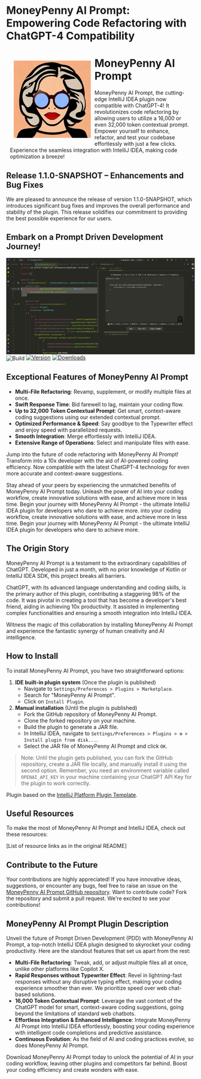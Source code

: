 # MoneyPenny AI Prompt: Empowering Code Refactoring with ChatGPT-4 Compatibility

<div>
  <div style="margin: 10px;">
    <img style="margin: 10px;" src="src/main/resources/images/moneypenny4.jpg" alt="Prompt" height="206px" width="206px" align="left">
    <h1>MoneyPenny AI Prompt</h1>
  </div>
    <p style="margin: 10px;">
        MoneyPenny AI Prompt, the cutting-edge IntelliJ IDEA plugin now compatible with ChatGPT-4! It revolutionizes code refactoring by allowing users to utilize a 16,000 or even 32,000 token contextual prompt. Empower yourself to enhance, refactor, and test your codebase effortlessly with just a few clicks. Experience the seamless integration with IntelliJ IDEA, making code optimization a breeze!
    </p>
</div>

## Release 1.1.0-SNAPSHOT – Enhancements and Bug Fixes

We are pleased to announce the release of version 1.1.0-SNAPSHOT, which introduces significant bug fixes and improves
the overall performance and stability of the plugin. This release solidifies our commitment to providing the best
possible experience for our users.

## Embark on a Prompt Driven Development Journey!

<img src="src/main/resources/images/img.png" alt="Prompt" align="center">
<br>
<img src="https://github.com/sloppylopez/moneypenny-idea-plugin/workflows/Build/badge.svg" alt="Build" align="center">
<a href="https://plugins.jetbrains.com/plugin/22252-moneypenny-ai"><img src="https://img.shields.io/jetbrains/plugin/v/22252-moneypenny-ai.svg" alt="Version"></a>
<a href="https://plugins.jetbrains.com/plugin/22252-moneypenny-ai"><img src="https://img.shields.io/jetbrains/plugin/d/22252-moneypenny-ai.svg" alt="Downloads"></a>

## Exceptional Features of MoneyPenny AI Prompt

- **Multi-File Refactoring**: Revamp, supplement, or modify multiple files at once.
- **Swift Response Time**: Bid farewell to lag, maintain your coding flow.
- **Up to 32,000 Token Contextual Prompt**: Get smart, context-aware coding suggestions using our extended contextual
  prompt.
- **Optimized Performance & Speed**: Say goodbye to the Typewriter effect and enjoy speed with parallelized requests.
- **Smooth Integration**: Merge effortlessly with IntelliJ IDEA.
- **Extensive Range of Operations**: Select and manipulate files with ease.

Jump into the future of code refactoring with MoneyPenny AI Prompt! Transform into a 10x developer with the aid of
AI-powered coding efficiency. Now compatible with the latest ChatGPT-4 technology for even more accurate and
context-aware suggestions.

Stay ahead of your peers by experiencing the unmatched benefits of MoneyPenny AI Prompt today. Unleash the power of AI
into your coding workflow, create innovative solutions with ease, and achieve more in less time. Begin your journey with
MoneyPenny AI Prompt - the ultimate IntelliJ IDEA plugin for developers who dare to achieve more.
into your coding workflow, create innovative solutions with ease, and achieve more in less time. Begin your journey with
MoneyPenny AI Prompt - the ultimate IntelliJ IDEA plugin for developers who dare to achieve more.

## The Origin Story

MoneyPenny AI Prompt is a testament to the extraordinary capabilities of ChatGPT. Developed in just a month, with no
prior knowledge of Kotlin or IntelliJ IDEA SDK, this project breaks all barriers.

ChatGPT, with its advanced language understanding and coding skills, is the primary author of this plugin, contributing
a staggering 98% of the code. It was pivotal in creating a tool that has become a developer's best friend, aiding in
achieving 10x productivity. It assisted in implementing complex functionalities and ensuring a smooth integration into
IntelliJ IDEA.

Witness the magic of this collaboration by installing MoneyPenny AI Prompt and experience the fantastic synergy of human
creativity and AI intelligence.

## How to Install

To install MoneyPenny AI Prompt, you have two straightforward options:

1. **IDE built-in plugin system** (Once the plugin is published)
    - Navigate to `Settings/Preferences > Plugins > Marketplace`.
    - Search for "MoneyPenny AI Prompt".
    - Click on `Install Plugin`.
2. **Manual installation** (Until the plugin is published)
    - Fork the GitHub repository of MoneyPenny AI Prompt.
    - Clone the forked repository on your machine.
    - Build the plugin to generate a JAR file.
    - In IntelliJ IDEA, navigate to `Settings/Preferences > Plugins > ⚙️ > Install plugin from disk...`.
    - Select the JAR file of MoneyPenny AI Prompt and click `OK`.

> Note: Until the plugin gets published, you can fork the GitHub repository, create a JAR file locally, and manually
> install it using the second option. Remember, you need an environment variable called `OPENAI_API_KEY` in your machine
> containing your ChatGPT API Key for the plugin to work correctly.

Plugin based on
the [IntelliJ Platform Plugin Template](https://github.com/sloppylopez/moneypenny-idea-plugin/workflows/Build/badge.svg).

## Useful Resources

To make the most of MoneyPenny AI Prompt and IntelliJ IDEA, check out these resources:

[List of resource links as in the original README]

## Contribute to the Future

Your contributions are highly appreciated! If you have innovative ideas, suggestions, or encounter any bugs, feel free
to raise an issue on
the [MoneyPenny AI Prompt GitHub repository](https://github.com/sloppylopez/moneypenny-idea-plugin). Want to contribute
code? Fork the repository and submit a pull request. We're excited to see your contributions!

## MoneyPenny AI Prompt Plugin Description

<!-- Plugin description -->
Unveil the future of Prompt Driven Development (PDD) with MoneyPenny AI Prompt, a top-notch IntelliJ IDEA plugin
designed to skyrocket your coding productivity. Here are the standout features that set us apart from the rest:

- **Multi-File Refactoring**: Tweak, add, or adjust multiple files all at once, unlike other platforms like Copilot X.
- **Rapid Responses without Typewriter Effect**: Revel in lightning-fast responses without any disruptive typing effect,
  making your coding experience smoother than ever. We prioritize speed over web chat-based solutions.
- **16,000 Token Contextual Prompt**: Leverage the vast context of the ChatGPT model for smart, context-aware coding
  suggestions, going beyond the limitations of standard web chatbots.
- **Effortless Integration & Enhanced Intelligence**: Integrate MoneyPenny AI Prompt into IntelliJ IDEA effortlessly,
  boosting your coding experience with intelligent code completions and predictive assistance.
- **Continuous Evolution**: As the field of AI and coding practices evolve, so does MoneyPenny AI Prompt.

Download MoneyPenny AI Prompt today to unlock the potential of AI in your coding workflow, leaving other plugins and
competitors far behind. Boost your coding efficiency and create wonders with ease.
<!-- Plugin description end -->
